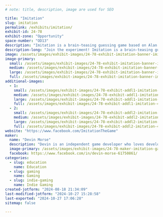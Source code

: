```yaml
---
# note: title, description, image are used for SEO

title: "Imitation"
slug: imitation
permalink: /exhibits/imitation/
exhibit-id: 24-78
exhibit-zone: "Opportunity"
space-number: "OD13"
description: "Imitation is a brain-teasing guessing game based on Alan Turing’s theoretical experiment."
description-long: "Join the experiment! Imitation is a brain-teasing guessing game. Based on Alan Turing’s theoretical game, it pits humans against AI. Using a range of questions with answers from multiple humans and Large Language Model algorithms, players must choose if the given answer was provided by a human or generated by an AI. But here is the catch, the Artificial Intelligence has been given the parameter to imitate human answers."
image: /assets/images/exhibit-images/24-78-exhibit-imitation-banner-imitation-large.png
image-primary: 
  small: /assets/images/exhibit-images/24-78-exhibit-imitation-banner-imitation-small.png
  medium: /assets/images/exhibit-images/24-78-exhibit-imitation-banner-imitation-medium.png
  large: /assets/images/exhibit-images/24-78-exhibit-imitation-banner-imitation-large.png
  full: /assets/images/exhibit-images/24-78-exhibit-imitation-banner-imitation-full.png
additional-images: 
  - 1:
    small: /assets/images/exhibit-images/24-78-exhibit-addl1-imitation-455344293-122152360106252000-8406930455864211010-n-small.jpg
    medium: /assets/images/exhibit-images/24-78-exhibit-addl1-imitation-455344293-122152360106252000-8406930455864211010-n-medium.jpg
    large: /assets/images/exhibit-images/24-78-exhibit-addl1-imitation-455344293-122152360106252000-8406930455864211010-n-large.jpg
    full: /assets/images/exhibit-images/24-78-exhibit-addl1-imitation-455344293-122152360106252000-8406930455864211010-n-full.jpg
  - 2:
    small: /assets/images/exhibit-images/24-78-exhibit-addl2-imitation-455844983-122152652900252000-3424745230478583699-n-small.jpg
    medium: /assets/images/exhibit-images/24-78-exhibit-addl2-imitation-455844983-122152652900252000-3424745230478583699-n-medium.jpg
    large: /assets/images/exhibit-images/24-78-exhibit-addl2-imitation-455844983-122152652900252000-3424745230478583699-n-large.jpg
    full: /assets/images/exhibit-images/24-78-exhibit-addl2-imitation-455844983-122152652900252000-3424745230478583699-n-full.jpg
website: "https://www.facebook.com/ImitationTheGame"
maker: 
  name: "Devin Morse"
  description: "Devin is an independent game developer who loves developing interesting and unique games, especially ones that can get people to think critically in a fun way."
  image-primary: /assets/images/exhibit-images/24-78-maker-imitation-game-company-title-medium.png
  facebook: https://www.facebook.com/in/devin-morse-61750861/
categories: 
  - slug: education
    name: Education
  - slug: gaming
    name: Gaming
  - slug: indie-gaming
    name: Indie Gaming
created-jotform: "2024-08-18 21:34:09"
last-modified-jotform: "2024-10-27 15:28:58"
last-exported: "2024-10-27 17:06:28"
sitemap: false

---
```

